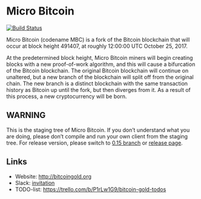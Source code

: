 # Micro Bitcoin

[![Build Status](https://travis-ci.org/MBC/MBC.svg?branch=master)](https://travis-ci.org/MBC/MBC)

Micro Bitcoin (codename MBC) is a fork of the Bitcoin blockchain that will occur at block height 491407, at roughly 12:00:00 UTC October 25, 2017.

At the predetermined block height, Micro Bitcoin miners will begin creating blocks with a new proof-of-work algorithm, and this will cause a bifurcation of the Bitcoin blockchain. The original Bitcoin blockchain will continue on unaltered, but a new branch of the blockchain will split off from the original chain. The new branch is a distinct blockchain with the same transaction history as Bitcoin up until the fork, but then diverges from it. As a result of this process, a new cryptocurrency will be born.

## WARNING

This is the staging tree of Micro Bitcoin. If you don’t understand what you are doing, please don’t compile and run your own client from the staging tree. For release version, please switch to [0.15 branch](https://github.com/MBC/MBC/tree/0.15) or [release page](https://github.com/MBC/MBC/releases).

## Links

* Website: http://bitcoingold.org
* Slack: [invitation](https://join.slack.com/t/bitcoin-gold/shared_invite/enQtMjY1MzkzMzUxNjY4LWM1YmQ4MjZhZTQxMWE1ZDQyNjA4N2QwZTkyZjYzMjhiMzdlMmVkNjQ3NzZlZDdmMDE4NWIyY2JmYzdjYmE2MzA)
* TODO-list: https://trello.com/b/P1rLw1G9/bitcoin-gold-todos
